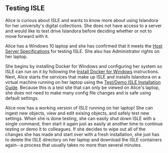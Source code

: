 ## Testing ISLE

Alice is curious about ISLE and wants to know more about using Islandora for her university's digital collections.  She does not have access to a server and would like to test drive Islandora before deciding whether or not to move forward with it.

Alice has a Windows 10 laptop and she has confirmed that it meets the [Host Server Specifications](../01_installation_host_server/../01_installation_host_server/host_server_system_specifications.md) for testing ISLE.  She also has Administrator rights on her laptop.

She begins by installing Docker for Windows and configuring her system so ISLE can run on it by following the [Install Docker for Windows](../01_installation_host_server/software-dependencies.md) instructions.  Next, Alice starts the services that make up ISLE and installs Islandora on a virtual machine running on her laptop using the [Test/Demo ISLE Installation Guide](ild_installation_guide.md).  Because this is a test site that can only be viewed on Alice's laptop, she does not need to make many config file changes and is safe using default settings.

Alice now has a working version of ISLE running on her laptop!  She can ingest new objects, view and edit exising objects, and safely test new settings.  When she is done testing, she can easily shut down ISLE with a single command, then start it again just as easily at another time to continue testing or demo it to colleagues.  If she decides to wipe out all of the changes she has made and start over with a fresh installation, she just has to delete the ISLE directory on her laptop and download the ISLE containers again--a process that usually takes no more than several minutes.
